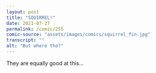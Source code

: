 ```yaml
---
layout: post
title: "SQUIRREL!"
date: 2021-07-27
permalink: /comic/255
comic-source: "assets/images/comics/squirrel_fin.jpg"
transcript: ""
alt: "But where tho?"
---
```

They are equally good at this...
